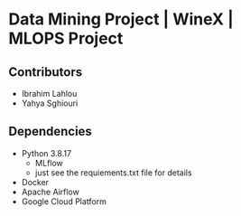 # Data Mining Project | WineX | MLOPS Project 



## Contributors


- Ibrahim Lahlou
- Yahya Sghiouri


## Dependencies

- Python 3.8.17
    - MLflow
    - just see the requiements.txt file for details
- Docker 
- Apache Airflow
- Google Cloud Platform
